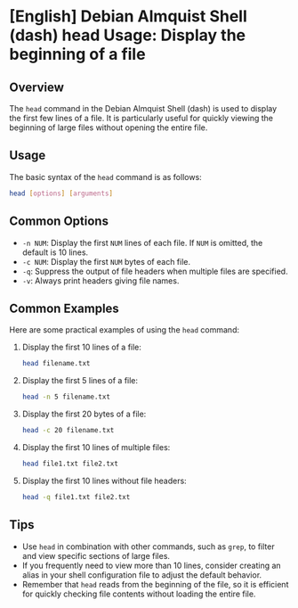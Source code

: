 # [English] Debian Almquist Shell (dash) head Usage: Display the beginning of a file

## Overview
The `head` command in the Debian Almquist Shell (dash) is used to display the first few lines of a file. It is particularly useful for quickly viewing the beginning of large files without opening the entire file.

## Usage
The basic syntax of the `head` command is as follows:

```bash
head [options] [arguments]
```

## Common Options
- `-n NUM`: Display the first `NUM` lines of each file. If `NUM` is omitted, the default is 10 lines.
- `-c NUM`: Display the first `NUM` bytes of each file.
- `-q`: Suppress the output of file headers when multiple files are specified.
- `-v`: Always print headers giving file names.

## Common Examples
Here are some practical examples of using the `head` command:

1. Display the first 10 lines of a file:
   ```bash
   head filename.txt
   ```

2. Display the first 5 lines of a file:
   ```bash
   head -n 5 filename.txt
   ```

3. Display the first 20 bytes of a file:
   ```bash
   head -c 20 filename.txt
   ```

4. Display the first 10 lines of multiple files:
   ```bash
   head file1.txt file2.txt
   ```

5. Display the first 10 lines without file headers:
   ```bash
   head -q file1.txt file2.txt
   ```

## Tips
- Use `head` in combination with other commands, such as `grep`, to filter and view specific sections of large files.
- If you frequently need to view more than 10 lines, consider creating an alias in your shell configuration file to adjust the default behavior.
- Remember that `head` reads from the beginning of the file, so it is efficient for quickly checking file contents without loading the entire file.